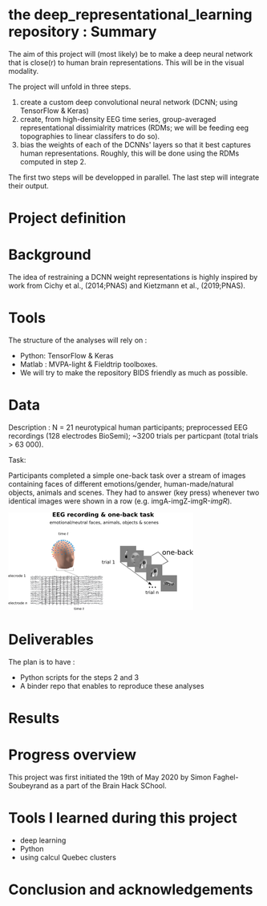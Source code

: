 # the deep_representational_learning repository : Summary

The aim of this project will (most likely) be to make a deep neural network that is close(r) to human brain representations. This will be in the visual modality.

 
The project will unfold in three steps. 

1) create a custom deep convolutional neural network (DCNN; using  TensorFlow & Keras)
2) create, from high-density EEG time series, group-averaged representational dissimialrity matrices (RDMs; we will be feeding eeg topographies to linear classifers to do so).
3) bias the weights of each of the DCNNs' layers so that it best captures human representations. Roughly, this will be done using the RDMs computed in step 2. 

The first two steps will be developped in parallel. The last step will integrate their output.

# Project definition
# Background

The idea of restraining a DCNN  weight representations is highly inspired by work from Cichy et al., (2014;PNAS) and Kietzmann et al., (2019;PNAS).


# Tools

The structure of the analyses  will rely on :

- Python: TensorFlow & Keras
- Matlab : MVPA-light & Fieldtrip toolboxes.
- We will try to make the repository BIDS friendly as much as possible.

# Data

Description : N = 21 neurotypical human participants; preprocessed EEG recordings (128 electrodes BioSemi); 
~3200 trials per particpant (total trials > 63 000).

Task: 

Participants completed a simple one-back task over a stream of images containing faces of different emotions/gender, human-made/natural objects, animals and scenes.
They had to answer (key press) whenever two identical images were shown in a row (e.g. imgA-imgZ-imgR-*imgR*).

![alt text](methods_eeg_oneback.png)


# Deliverables

The plan is to have : 


- Python scripts for the steps 2 and 3
- A binder repo that enables to reproduce these analyses


# Results
# Progress overview
 This project was first initiated the 19th of May 2020 by Simon Faghel-Soubeyrand as a part of the Brain Hack SChool.


# Tools I learned during this project
- deep learning
- Python
- using calcul Quebec clusters


# Conclusion and acknowledgements
 

